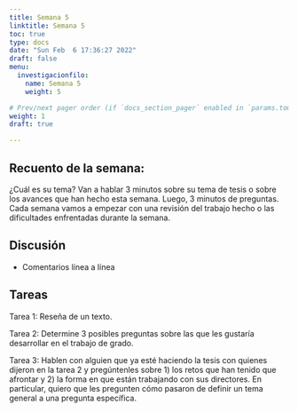 ```yaml
---
title: Semana 5
linktitle: Semana 5
toc: true
type: docs
date: "Sun Feb  6 17:36:27 2022"
draft: false
menu:
  investigacionfilo:
    name: Semana 5
    weight: 5

# Prev/next pager order (if `docs_section_pager` enabled in `params.toml`)
weight: 1
draft: true

---
```


## Recuento de la semana: 

¿Cuál es su tema? Van a hablar 3 minutos sobre su tema de tesis o sobre los avances que han hecho esta semana. Luego, 3 minutos de preguntas. Cada semana vamos a empezar con una revisión del trabajo hecho o las dificultades enfrentadas durante la semana.


## Discusión 


  - Comentarios línea a línea 
  
## Tareas

 Tarea 1: Reseña de un texto.

 Tarea 2:  Determine 3 posibles preguntas sobre las que les gustaría desarrollar en el trabajo de grado.

 Tarea 3: Hablen con alguien que ya esté haciendo la tesis con quienes dijeron en la tarea 2 y pregúntenles sobre 1) los retos que han tenido que afrontar y 2) la forma en que están trabajando con sus directores. En particular, quiero que les pregunten cómo pasaron de definir un tema general a una pregunta específica. 

